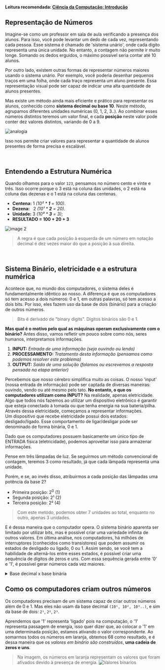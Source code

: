 #### Leitura recomendada: [Ciência da Computação: Introdução](https://github.com/FireguiQueen/CS50/blob/main/Week%2000%20-%20Scratch/01%20-%20Ci%C3%AAncia%20da%20computa%C3%A7%C3%A3o%3A%20Introdu%C3%A7%C3%A3o.md)

## Representação de Números
Imagine-se como um professor em sala de aula verificando a presença dos alunos. Para isso, você pode levantar um dedo de cada vez, representando cada pessoa. Esse sistema é chamado de 'sistema unário', onde cada dígito representa uma única unidade. No entanto, a contagem não permite ir muito longe. Somando os dedos erguidos, o máximo possível seria contar até 10 alunos.

Por outro lado, existem outras formas de representar números maiores usando o sistema unário.
Por exemplo, você poderia desenhar pequenos traços em uma folha, onde cada traço representa um aluno presente. 
Essa representação visual pode ser capaz de indicar uma alta quantidade de alunos presentes.

Mas existe um método ainda mais eficiente e prático para representar os alunos, conhecido como __sistema decimal ou base 10__. Neste método, agrupamos diferentes unidades numéricas (0, 1, 2, 3..). Ao combinar esses números distintos teremos um valor final, e cada __posição__ neste valor pode conter dez valores distintos, variando de 0 a 9. 

![analogia](https://github.com/FireguiQueen/CS50/assets/98475125/0f560714-8f1f-44fb-a092-3a2833aa61de)

Isso nos permite criar valores para representar a quantidade de alunos presentes de forma precisa e escalável.

<br>

## Entendendo a Estrutura Numérica
Quando olhamos para o valor `123`, pensamos no número cento e vinte e três. Isso ocorre porque o 3 está na coluna das unidades, o 2 está na coluna das dezenas e o 1 está na coluna das centenas. 
- **Centena:** 1 _(10² * __1__ = 100)_.
- **Dezena:** &nbsp; 2  _(10¹ * __2__ = 20)_.
- **Unidade:** 3 _(10⁰ * __3__ = 3)_;
- **RESULTADO = 100 + 20 + 3**


![image 2](https://github.com/FireguiQueen/CC50/assets/98475125/43cf09fb-06c8-4d56-906b-0cd7022c1f76)
> A regra é que cada posição à esquerda de um número em notação decimal é dez vezes maior do que a posição à sua direita.

<br>

## Sistema Binário, eletricidade e a estrutura numérica
Acontece que, no mundo dos computadores, o sistema deles é fundamentalmente idêntico ao nosso.
A diferença é que os computadores só tem acesso a dois números: 0 e 1, em outras palavras, só tem acesso a dois bits. Por isso, eles fazem uso da base de dois (binário) para a criação de outros números.
> Bits é derivado de "binary digits". Dígitos binários são 0 e 1.

__Mas qual é o motivo pelo qual as máquinas operam exclusivamente com o binário?__
Antes disso, vamos refletir um pouco sobre como nós, seres humanos, interpretamos informações.
1. __INPUT:__ _Entrada de uma informação (seja ouvindo ou lendo)_
2. __PROCESSAMENTO:__ _Tratamento desta informação (pensamos como podemos resolver este problema)_
3. __OUTPUT:__ _Saída de uma solução (falamos ou escrevemos a resposta pensada na etapa anterior)_

Percebemos que nosso cérebro simplifica muito as coisas. O nosso 'input' (nossa entrada de informação) pode ser captada de diversas maneiras: ouvindo, vendo ou até mesmo pelo tato.
__No entanto, o que os computadores utilizam como INPUT?__ Na realidade, apenas eletricidade.
Algo que todos nós fazemos ao utilizar um dispositivo eletrônico é garantir que esteja conectado à tomada ou que tenha energia na sua bateria/pilha.
Através dessa eletricidade, começamos a representar informações. </br>
Um dispositivo que recebe eletricidade possui dois estados: desligado/ligado. Esse comportamento de ligar/desligar pode ser denominado de forma binária, 0 e 1.

Dado que os computadores possuem basicamente um único tipo de ENTRADA física (eletricidade), podemos aproveitar isso para armazenar informações.

Pense em três lâmpadas de luz. Se seguirmos um método convencional de contagem, teremos 3 como resultado, já que cada lâmpada representa uma unidade.

Porém, e se, ao invés disso, atribuirmos a cada posição das lâmpadas uma potência da base 2?
- Primeira posição:   2<sup>0</sup> (1)
- Segunda posição:    2¹ (2)
- Terceira posição:   2² (4)
> Com este metódo, podemos obter 7 unidades ao total, enquanto no outro, apenas 3 unidades.

E é dessa maneira que o computador opera. O sistema binário aparenta ser limitado por utilizar bits, mas é possível criar uma variedade infinita de outros valores. Em última análise, nos computadores, há milhões de interruptores (conhecidos como transistores) que podem assumir os estados de desligado ou ligado, 0 ou 1. Assim sendo, se você tem a habilidade de alterná-los entre esses estados, é possível criar uma sequência de dígitos de zeros e uns. Com essa sequência gerada entre '0' e '1', é possível gerar números cada vez maiores.

<details>
    <summary>Base decimal x base binária</summary>
    <h4>..10 <sup>4</sup> &nbsp; 10 <sup>3</sup>&nbsp; 10 <sup>2</sup> &nbsp; 10 <sup>1</sup>&nbsp; 10 <sup>0</sup> </h4>
    <img src="https://github.com/FireguiQueen/CC50/assets/98475125/6f0a983d-9674-4378-857c-24dc1469336c"/>
    <h4>..10 <sup>8</sup> &nbsp; 2 <sup>4</sup>&nbsp; 2 <sup>2</sup> &nbsp; 2 <sup>1</sup>&nbsp; 2 <sup>0</sup> </h4> <a name="img2">
    <img src="https://github.com/FireguiQueen/CC50/assets/98475125/38d021f4-3a21-4420-a6f5-553ab31b898e"/>
</details>


## Como os computadores criam outros números
Os computadores precisam de um sistema capaz de criar outros números além de 0 e 1. Mas eles não usam da base decimal `(10¹, 10², 10³..)`, e sim da base de dois: `2¹`, `2²`, `2³`.

Aprendemos que '1' representa 'ligado' pois na computação, o '1' representa passagem de energia, isso quer dizer que, ao colocar o '1' em uma determinada posição, estamos ativando o valor correspondente. Ao somarmos todos os números em laranja, obtemos 68 como resultado, e é dessa maneira que os _valores em binário são construídos_, __uma cadeia de zeros e uns__.

> Na imagem, os números em laranja representam os valores que foram ativados devido à presença de energia.
![Valores binarios](https://github.com/FireguiQueen/CC50/assets/98475125/736efe04-d419-4ace-9d14-83132d0a73a4)




